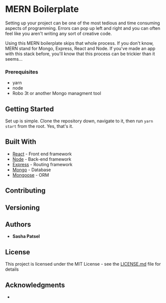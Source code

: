# MERN Boilerplate

Setting up your project can be one of the most tedious and time consuming aspects of programming. Errors can pop up left and right and you can often feel like you aren't writing any sort of creative code.

Using this MERN boilerplate skips that whole process. If you don't know, MERN stand for Mongo, Express, React and Node. If you've made an app with this stack before, you'll know that this process can be trickier than it seems... 


### Prerequisites

- yarn 
- node
- Robo 3t or another Mongo managment tool

## Getting Started

Set up is simple. Clone the repository down, navigate to it, then run `yarn start` from the root. Yes, that's it.

## Built With

* [React](https://reactjs.org/) - Front end framework
* [Node](https://nodejs.org/en/) - Back-end framework
* [Express](https://expressjs.com/) - Routing framework
* [Mongo](https://www.mongodb.com/) - Database
* [Mongoose](http://mongoosejs.com/docs/) - ORM

## Contributing


## Versioning


## Authors

* **Sasha Patsel** 

## License

This project is licensed under the MIT License - see the [LICENSE.md](LICENSE.md) file for details

## Acknowledgments

* 
